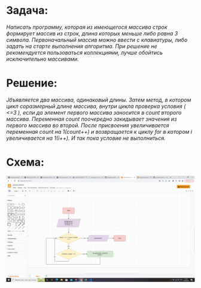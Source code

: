 # Задача:

*Написать программу, которая из имеющегося массива строк формирует массив из строк, длина которых меньше либо равна 3 символа. Первоначальный массив можно ввести с клавиатуры, либо задать на старте выполнения алгоритма. При решение не рекомендуется пользоваться коллекциями, лучше обойтись исключительно массивами.*

# Решение:

*Jбъявляется два массива, одинаковый длины. Затем метод, в котором цикл соразмерный длине массива, внутри цикла проверка условия ( <=3 ), если да элемент первого массива заносится в count второго массива. Переменная count поочередно закидывает значения из первого массива во второй. После присвоения увеличивается переменная count на 1(count++) и возвращается к циклу for в котором i увеличивается на 1(i++). И так пока условие не выполниться.*

# Схема:

![Схема задачи](picture.png)